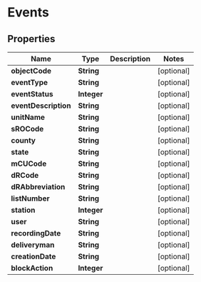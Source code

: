 
# Events

## Properties
Name | Type | Description | Notes
------------ | ------------- | ------------- | -------------
**objectCode** | **String** |  |  [optional]
**eventType** | **String** |  |  [optional]
**eventStatus** | **Integer** |  |  [optional]
**eventDescription** | **String** |  |  [optional]
**unitName** | **String** |  |  [optional]
**sROCode** | **String** |  |  [optional]
**county** | **String** |  |  [optional]
**state** | **String** |  |  [optional]
**mCUCode** | **String** |  |  [optional]
**dRCode** | **String** |  |  [optional]
**dRAbbreviation** | **String** |  |  [optional]
**listNumber** | **String** |  |  [optional]
**station** | **Integer** |  |  [optional]
**user** | **String** |  |  [optional]
**recordingDate** | **String** |  |  [optional]
**deliveryman** | **String** |  |  [optional]
**creationDate** | **String** |  |  [optional]
**blockAction** | **Integer** |  |  [optional]



